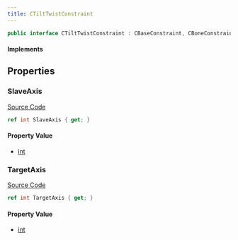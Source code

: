 ```yaml
---
title: CTiltTwistConstraint
---
```


```csharp
public interface CTiltTwistConstraint : CBaseConstraint, CBoneConstraintBase, ISchemaClass<CBoneConstraintBase>, ISchemaClass<CBaseConstraint>, ISchemaClass<CTiltTwistConstraint>, ISchemaField, ISchemaClass, INativeHandle
```

#### Implements

## Properties

### SlaveAxis

[Source Code](https://github.com/swiftly-solution/swiftlys2/blob/main/managed/src/SwiftlyS2.Generated/Schemas/Interfaces/CTiltTwistConstraint.cs#L19)

```csharp
ref int SlaveAxis { get; }
```

#### Property Value

- [int](https://learn.microsoft.com/dotnet/api/system.int32)

### TargetAxis

[Source Code](https://github.com/swiftly-solution/swiftlys2/blob/main/managed/src/SwiftlyS2.Generated/Schemas/Interfaces/CTiltTwistConstraint.cs#L17)

```csharp
ref int TargetAxis { get; }
```

#### Property Value

- [int](https://learn.microsoft.com/dotnet/api/system.int32)

